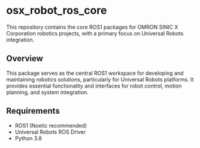 # osx_robot_ros_core

This repository contains the core ROS1 packages for OMRON SINIC X Corporation robotics projects, with a primary focus on Universal Robots integration.

## Overview

This package serves as the central ROS1 workspace for developing and maintaining robotics solutions, particularly for Universal Robots platforms. It provides essential functionality and interfaces for robot control, motion planning, and system integration.

## Requirements

- ROS1 (Noetic recommended)
- Universal Robots ROS Driver
- Python 3.8

